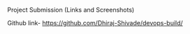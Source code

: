 Project Submission (Links and Screenshots)

Github link- https://github.com/Dhiraj-Shivade/devops-build/
